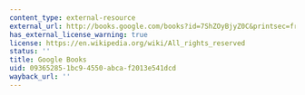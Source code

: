 ```yaml
---
content_type: external-resource
external_url: http://books.google.com/books?id=7ShZOyBjyZ0C&printsec=frontcover
has_external_license_warning: true
license: https://en.wikipedia.org/wiki/All_rights_reserved
status: ''
title: Google Books
uid: 09365285-1bc9-4550-abca-f2013e541dcd
wayback_url: ''
---
```

